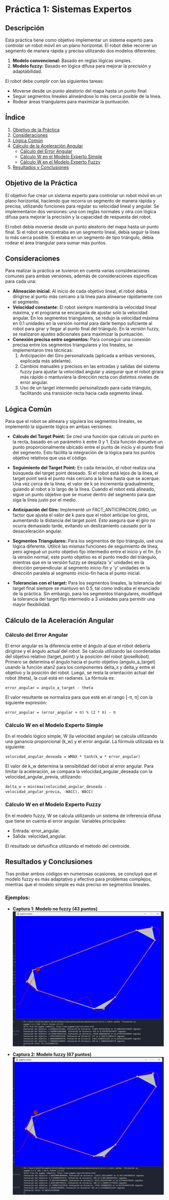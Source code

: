 # Práctica 1: Sistemas Expertos

## Descripción

Esta práctica tiene como objetivo implementar un sistema experto para controlar un robot móvil en un plano horizontal. El robot debe recorrer un segmento de manera rápida y precisa utilizando dos modelos diferentes:

1. **Modelo convencional:** Basado en reglas lógicas simples.
2. **Modelo fuzzy:** Basado en lógica difusa para mejorar la precisión y adaptabilidad.

El robot debe cumplir con las siguientes tareas:

- Moverse desde un punto aleatorio del mapa hasta un punto final.
- Seguir segmentos lineales alineándose lo más cerca posible de la línea.
- Rodear áreas triangulares para maximizar la puntuación.

## Índice

1. [Objetivo de la Práctica](#objetivo-de-la-práctica)
2. [Consideraciones](#consideraciones)
3. [Lógica Común](#lógica-común)
4. [Cálculo de la Aceleración Angular](#cálculo-de-la-aceleración-angular)
   - [Cálculo del Error Angular](#cálculo-del-error-angular)
   - [Cálculo W en el Modelo Experto Simple](#cálculo-w-en-el-modelo-experto-simple)
   - [Cálculo W en el Modelo Experto Fuzzy](#cálculo-w-en-el-modelo-experto-fuzzy)
5. [Resultados y Conclusiones](#resultados-y-conclusiones)

## Objetivo de la Práctica

El objetivo fue crear un sistema experto para controlar un robot móvil en un plano horizontal, haciendo que recorra un segmento de manera rápida y precisa, utilizando funciones para regular su velocidad lineal y angular. Se implementaron dos versiones: una con reglas normales y otra con lógica difusa para mejorar la precisión y la capacidad de respuesta del robot.

El robot debía moverse desde un punto aleatorio del mapa hasta un punto final. Si el robot se encontraba en un segmento lineal, debía seguir la línea lo más cerca posible. Si estaba en un segmento de tipo triángulo, debía rodear el área triangular para sumar más puntos.

## Consideraciones

Para realizar la práctica se tuvieron en cuenta varias consideraciones comunes para ambas versiones, además de consideraciones específicas para cada una:

- **Alineación inicial:** Al inicio de cada objetivo lineal, el robot debía dirigirse al punto más cercano a la línea para alinearse rápidamente con el segmento.
- **Velocidad constante:** El robot siempre mantendría la velocidad lineal máxima, y el programa se encargaría de ajustar solo la velocidad angular. En los segmentos triangulares, se redujo la velocidad máxima en 0.1 unidades en la versión normal para darle tiempo suficiente al robot para girar y llegar al punto final del triángulo. En la versión fuzzy, se realizaron ajustes adicionales para maximizar la puntuación.
- **Conexión precisa entre segmentos:** Para conseguir una conexión precisa entre los segmentos triangulares y los lineales, se implementaron tres técnicas:
  1. Anticipación del Giro personalizada (aplicada a ambas versiones, explicada más adelante).
  2. Cambios manuales y precisos en las entradas y salidas del sistema fuzzy para ajustar la velocidad angular y asegurar que el robot girara más rápido o mantuviera la dirección recta con distintos niveles de error angular.
  3. Uso de un target intermedio personalizado para cada triángulo, facilitando una transición recta hacia cada segmento lineal.

## Lógica Común

Para que el robot se alineara y siguiera los segmentos lineales, se implementó la siguiente lógica en ambas versiones:

- **Cálculo del Target Point:** Se creó una función que calcula un punto en la recta, basado en un parámetro k entre 0 y 1. Esta función devuelve un punto proporcionalmente ubicado entre el punto de inicio y el punto final del segmento. Esto facilita la integración de la lógica para los puntos objetivo relativos que usa el código.

- **Seguimiento del Target Point:** En cada iteración, el robot realiza una búsqueda del target point deseado. Si el robot está lejos de la línea, el target point será el punto más cercano a la línea hasta que se acerque. Una vez cerca de la línea, el valor de k se incrementa gradualmente, guiando al robot a lo largo de la línea. Cuando el robot está alineado, sigue un punto objetivo que se mueve dentro del segmento para que siga la línea justo por el medio.

- **Anticipación del Giro:** Implementé un FACT_ANTICIPACION_GIRO, un factor que ajusta el valor de k para que el robot anticipe los giros, aumentando la distancia del target point. Esto asegura que el giro no ocurra demasiado tarde, evitando un deslizamiento causado por la desaceleración angular.

- **Segmentos Triangulares:** Para los segmentos de tipo triángulo, usé una lógica diferente. Utilicé las mismas funciones de seguimiento de línea, pero agregué un punto objetivo fijo intermedio entre el inicio y el fin. En la versión normal, este punto objetivo es el punto medio del triángulo, mientras que en la versión fuzzy se desplaza 'x' unidades en la dirección perpendicular al segmento inicio-fin y 'y' unidades en la dirección paralela al segmento inicio-fin hacia el punto inicial.

- **Tolerancias con el target:** Para los segmentos lineales, la tolerancia del target final siempre se mantuvo en 0.5, tal como indicaba el enunciado de la práctica. Sin embargo, para los segmentos triangulares, modifiqué la tolerancia del target fijo intermedio a 3 unidades para permitir una mayor flexibilidad.

## Cálculo de la Aceleración Angular

### Cálculo del Error Angular

El error angular es la diferencia entre el ángulo al que el robot debería dirigirse y el ángulo actual del robot. Se calcula utilizando las coordenadas del objetivo relativo (target_point) y la posición del robot (poseRobot). Primero se determina el ángulo hacia el punto objetivo (angulo_a_target) usando la función atan2 para los componentes delta_x y delta_y entre el objetivo y la posición del robot. Luego, se resta la orientación actual del robot (theta), la cual está en radianes. La fórmula es:

```
error_angular = angulo_a_target - theta
```

El valor resultante se normaliza para que esté en el rango [-π, π] con la siguiente expresión:

```
error_angular = (error_angular + π) % (2 * π) - π
```

### Cálculo W en el Modelo Experto Simple

En el modelo lógico simple, W (la velocidad angular) se calcula utilizando una ganancia proporcional (k_w) y el error angular. La fórmula utilizada es la siguiente:

```
velocidad_angular_deseada = WMAX * tanh(k_w * error_angular)
```

El valor de k_w determina la sensibilidad del robot al error angular. Para limitar la aceleración, se compara la velocidad_angular_deseada con la velocidad_angular_previa, utilizando:

```
delta_w = min(max(velocidad_angular_deseada - velocidad_angular_previa, -WACC), WACC)
```

### Cálculo W en el Modelo Experto Fuzzy

En el modelo fuzzy, W se calcula utilizando un sistema de inferencia difusa que tiene en cuenta el error angular. Variables principales:

- Entrada: error_angular.
- Salida: velocidad_angular.

El resultado se defusifica utilizando el método del centroide.

## Resultados y Conclusiones

Tras probar ambos códigos en numerosas ocasiones, se concluyó que el modelo fuzzy es más adaptativo y efectivo para problemas complejos, mientras que el modelo simple es más preciso en segmentos lineales.

### Ejemplos:

- **Captura 1: Modelo no fuzzy (43 puntos)**
![Captura 1](Captura%20de%20pantalla%202024-11-17%20233856.png)

- **Captura 2: Modelo fuzzy (67 puntos)**
![Captura 2](Captura%20de%20pantalla%202024-11-19%20235607.png)




